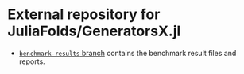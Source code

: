 # External repository for JuliaFolds/GeneratorsX.jl

* [`benchmark-results` branch](https://github.com/JuliaFolds/GeneratorsX-data/tree/benchmark-results)
  contains the benchmark result files and reports.
